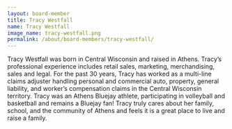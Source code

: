 ```yaml
---
layout: board-member
title: Tracy Westfall
name: Tracy Westfall
image_name: tracy-westfall.png
permalink: /about/board-members/tracy-westfall/
---
```


Tracy Westfall was born in Central Wisconsin and raised in Athens. Tracy’s professional
experience includes retail sales, marketing, merchandising, sales and legal. For the past 30
years, Tracy has worked as a multi-line claims adjuster handling personal and commercial auto,
property, general liability, and worker’s compensation claims in the Central Wisconsin territory.
Tracy was an Athens Bluejay athlete, participating in volleyball and basketball and remains a
Bluejay fan! Tracy truly cares about her family, school, and the community of Athens and feels it
is a great place to live and raise a family.
